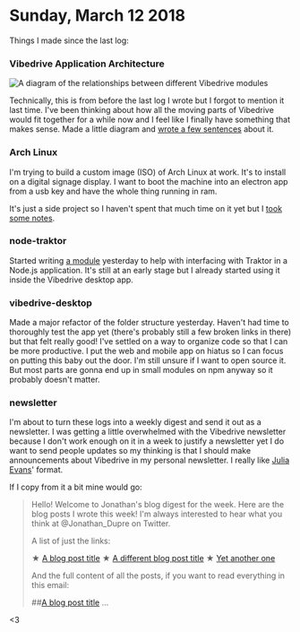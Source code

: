 # Sunday, March 12 2018
[//]: # (12:25 PM)

Things I made since the last log:

### Vibedrive Application Architecture

<img src="https://raw.githubusercontent.com/vibedrive/vibedrive/master/vd-apps-diagram-w-colors.png" alt="A diagram of the relationships between different Vibedrive modules" style="max-height: 26rem;">

Technically, this is from before the last log I wrote but I forgot to mention it last time.
I've been thinking about how all the moving parts of Vibedrive would fit together for a while now
and I feel like I finally have something that makes sense. Made a little diagram and [wrote a few sentences](https://github.com/vibedrive/vibedrive/wiki/Vibedrive-Application-Architecture) about it.

### Arch Linux

I'm trying to build a custom image (ISO) of Arch Linux at work.
It's to install on a digital signage display. I want to boot the machine
into an electron app from a usb key and have the whole thing running in ram.

It's just a side project so I haven't spent that much time on it yet but I
[took some notes](https://github.com/kareniel/notes/blob/master/unix/archlinux.md).

### node-traktor

Started writing [a module](https://github.com/kareniel/node-traktor) yesterday to help with
interfacing with Traktor in a Node.js application. It's still at an early stage but I already started using it inside the Vibedrive desktop app. 

### vibedrive-desktop

Made a major refactor of the folder structure yesterday. Haven't had time to thoroughly test the
app yet (there's probably still a few broken links in there) but that felt really good! I've settled on a way to organize code so that I can be more productive. I put the web and mobile app on hiatus so I can focus on putting this baby out the door. I'm still unsure if I want to open source it. But most parts are gonna end up in small modules on npm anyway so it probably doesn't matter.


### newsletter

I'm about to turn these logs into a weekly digest and send it out as a newsletter. I was getting a little overwhelmed with the Vibedrive newsletter because I don't work enough on it in a week to justify a newsletter yet I do want to send people updates so my thinking is that I should make announcements about Vibedrive in my personal newsletter. I really like [Julia Evans]()' format. 

If I copy from it a bit mine would go:

> Hello! Welcome to Jonathan's blog digest for the week. Here are the blog posts I wrote this week! I'm always interested to hear what you think at @Jonathan_Dupre on Twitter.
>
> A list of just the links:
> 
> ★  [A blog post title](#)
> ★  [A different blog post title](#)
> ★  [Yet another one](#)
> 
> And the full content of all the posts, if you want to read everything in this email:
> 
> ##[A blog post title](#)
> ...

<3
